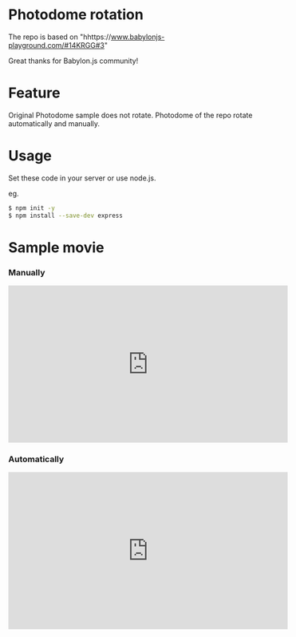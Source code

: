 # Photodome rotation
The repo is based on "hhttps://www.babylonjs-playground.com/#14KRGG#3"

Great thanks for Babylon.js community!  

# Feature

Original Photodome sample does not rotate. Photodome of the repo rotate automatically and manually.

# Usage
Set these code in your server or use node.js. 

eg. 

```bash
$ npm init -y
$ npm install --save-dev express 
```

# Sample movie

### Manually

<iframe width="560" height="315" src="https://www.youtube.com/embed/LrP8OJn0M3Y" frameborder="0" allow="accelerometer; autoplay; encrypted-media; gyroscope; picture-in-picture" allowfullscreen></iframe>

### Automatically
<iframe width="560" height="315" src="https://www.youtube.com/embed/OVXz6LrnZDE" frameborder="0" allow="accelerometer; autoplay; encrypted-media; gyroscope; picture-in-picture" allowfullscreen></iframe>